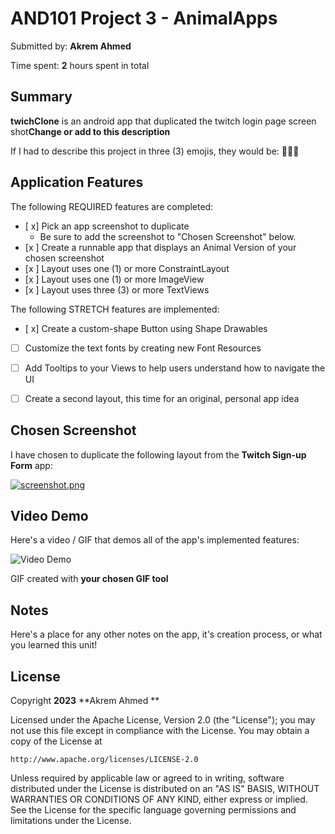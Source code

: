 # AND101 Project 3 - AnimalApps

Submitted by: **Akrem Ahmed**

Time spent: **2** hours spent in total

## Summary

**twichClone** is an android app that duplicated the twitch login page screen shot**Change or add to this description**

If I had to describe this project in three (3) emojis, they would be: **🧐🔥😍**

## Application Features

<!-- (This is a comment) Please be sure to change the [ ] to [x] for any features you completed.  If a feature is not checked [x], you might miss the points for that item! -->

The following REQUIRED features are completed:

- [ x] Pick an app screenshot to duplicate
  - Be sure to add the screenshot to "Chosen Screenshot" below.
- [x ] Create a runnable app that displays an Animal Version of your chosen screenshot
- [x ] Layout uses one (1) or more ConstraintLayout
- [x ] Layout uses one (1) or more ImageView
- [x ] Layout uses three (3) or more TextViews

The following STRETCH features are implemented:

- [ x] Create a custom-shape Button using Shape Drawables
- [ ] Customize the text fonts by creating new Font Resources
- [ ] Add Tooltips to your Views to help users understand how to navigate the UI
- [ ] Create a second layout, this time for an original, personal app idea



## Chosen Screenshot

I have chosen to duplicate the following layout from the **Twitch Sign-up Form** app:

<a target="_blank" href="https://imageupload.io/qkKNv8fvmLND38N"><img  src="https://imageupload.io/ib/kWqsk17xdIBFCVV_1696305365.png" alt="screenshot.png"/></a>
## Video Demo

Here's a video / GIF that demos all of the app's implemented features:

<img src='https://media.giphy.com/media/v1.Y2lkPTc5MGI3NjExaHFjb2NkZTVxNmxveGZ6cmdoeXd0bWt0Ymh6aThwZzI0OG92MHVxNyZlcD12MV9pbnRlcm5hbF9naWZfYnlfaWQmY3Q9Zw/KWuqw9HswiJWCvftuF/giphy.gif' title='Video Demo' width='' alt='Video Demo' />

GIF created with **your chosen GIF tool**

<!-- Recommended tools:
- [Kap](https://getkap.co/) for macOS
- [ScreenToGif](https://www.screentogif.com/) for Windows
- [peek](https://github.com/phw/peek) for Linux. -->


## Notes

Here's a place for any other notes on the app, it's creation process, or what you learned this unit!

## License

Copyright **2023** **Akrem Ahmed **

Licensed under the Apache License, Version 2.0 (the "License");
you may not use this file except in compliance with the License.
You may obtain a copy of the License at

    http://www.apache.org/licenses/LICENSE-2.0

Unless required by applicable law or agreed to in writing, software
distributed under the License is distributed on an "AS IS" BASIS,
WITHOUT WARRANTIES OR CONDITIONS OF ANY KIND, either express or implied.
See the License for the specific language governing permissions and
limitations under the License.
